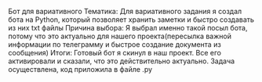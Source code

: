 Бот для вариативного
Тематика:
Для вариативного задания я создал бота на Python, который позволяет хранить заметки и быстро создавать из них txt файлы
Причина выбора:
Я выбрал именно такой посыл бота, потому что это актуально для нашего проекта(пересылка важной информации по телеграмму и быстрое создание документа из сообщения)
Итоги:
Готовый бот я скинул в наш проект. Все его активировали и сказали, что это действительно актуально.
Задача осуществлена, код приложила в файле .py
